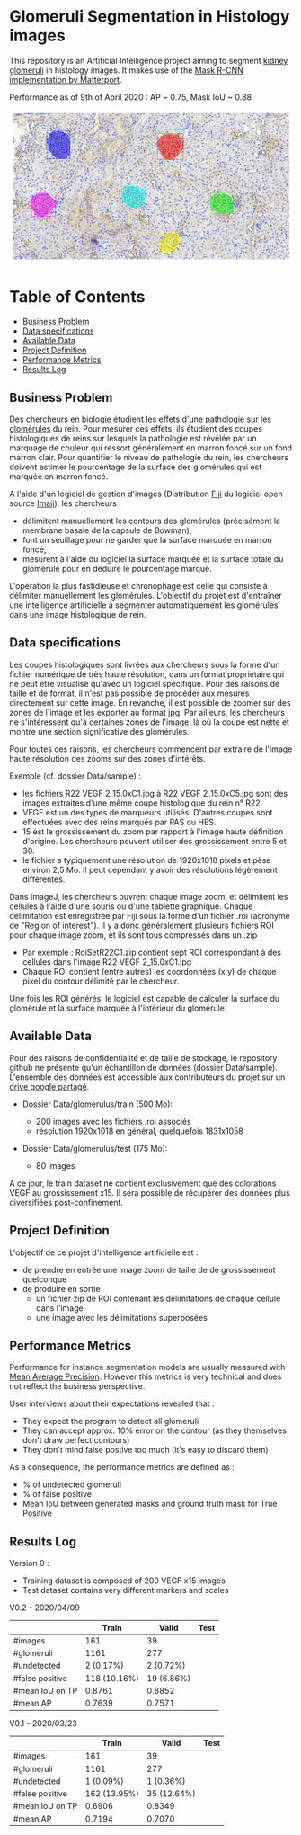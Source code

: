 # Glomeruli Segmentation in Histology images

This repository is an Artificial Intelligence project aiming to segment [kidney glomeruli](https://en.wikipedia.org/wiki/Glomerulus_(kidney)) in histology images. It makes use of the [Mask R-CNN implementation by Matterport](https://github.com/matterport/Mask_RCNN).

Performance as of 9th of April 2020 : AP ~ 0.75, Mask IoU ~ 0.88

![Example of segmented image](DataSamples/segmented_image.png)

# Table of Contents
<!-- TOC depthFrom:2 depthTo:6 withLinks:1 updateOnSave:1 orderedList:0 -->

- [Business Problem](#business-problem)
- [Data specifications](#data-specifications)
- [Available Data](#available-data)
- [Project Definition](#project-definition)
- [Performance Metrics](#performance-metrics)
- [Results Log](#results-log)

<!-- /TOC -->

## Business Problem

Des chercheurs en biologie étudient les effets d'une pathologie sur les [glomérules](https://fr.wikipedia.org/wiki/Glom%C3%A9rule_r%C3%A9nal) du rein. Pour mesurer ces effets, ils étudient des coupes histologiques de reins sur lesquels la pathologie est révélée par un marquage de couleur qui ressort généralement en marron foncé sur un fond marron clair. Pour quantifier le niveau de pathologie du rein, les chercheurs doivent estimer le pourcentage de la surface des glomérules qui est marquée en marron foncé.

A l'aide d'un logiciel de gestion d'images (Distribution [Fiji](http://fiji.sc/) du logiciel open source [Imaji](https://en.wikipedia.org/wiki/ImageJ)), les chercheurs :
* délimitent manuellement les contours des glomérules (précisément la membrane basale de la capsule de Bowman),
* font un seuillage pour ne garder que la surface marquée en marron foncé,
* mesurent à l'aide du logiciel la surface marquée et la surface totale du glomérule pour en déduire le pourcentage marqué.

L'opération la plus fastidieuse et chronophage est celle qui consiste à délimiter manuellement les glomérules. L'objectif du projet est d'entraîner une intelligence artificielle à segmenter automatiquement les glomérules dans une image histologique de rein.

## Data specifications

Les coupes histologiques sont livrées aux chercheurs sous la forme d'un fichier numérique de très haute résolution, dans un format propriétaire qui ne peut être visualisé qu'avec un logiciel spécifique. Pour des raisons de taille et de format, il n'est pas possible de procéder aux mesures directement sur cette image. En revanche, il est possible de zoomer sur des zones de l'image et les exporter au format jpg.
Par ailleurs, les chercheurs ne s'intéressent qu'à certaines zones de l'image, là où la coupe est nette et montre une section significative des glomérules.

Pour toutes ces raisons, les chercheurs commencent par extraire de l'image haute résolution des zooms sur des zones d'intérêts.

Exemple (cf. dossier Data/sample) :
* les fichiers R22 VEGF 2_15.0xC1.jpg à R22 VEGF 2_15.0xC5.jpg sont des images extraites d'une même coupe histologique du rein n° R22
* VEGF est un des types de marqueurs utilisés. D'autres coupes sont effectuées avec des reins marqués par PAS ou HES.
* 15 est le grossissement du zoom par rapport à l'image haute définition d'origine. Les chercheurs peuvent utiliser des grossissement entre 5 et 30.
* le fichier a typiquement une résolution de 1920x1018 pixels et pèse environ 2,5 Mo. Il peut cependant y avoir des résolutions légèrement différentes.


Dans ImageJ, les chercheurs ouvrent chaque image zoom, et délimitent les cellules à l'aide d'une souris ou d'une tablette graphique. Chaque délimitation est enregistrée par Fiji sous la forme d'un fichier .roi (acronyme de "Region of interest"). Il y a donc généralement plusieurs fichiers ROI pour chaque image zoom, et ils sont tous compressés dans un .zip
* Par exemple : RoiSetR22C1.zip contient sept ROI correspondant à des cellules dans l'image R22 VEGF 2_15.0xC1.jpg
* Chaque ROI contient (entre autres) les coordonnées (x,y) de chaque pixel du contour délimité par le chercheur.

Une fois les ROI générés, le logiciel est capable de calculer la surface du glomérule et la surface marquée à l'intérieur du glomérule.

## Available Data

Pour des raisons de confidentialité et de taille de stockage, le repository github ne présente qu'un échantillon de données (dossier Data/sample). L'ensemble des données est accessible aux contributeurs du projet sur un [drive google partagé](https://drive.google.com/open?id=1rmJG8g-bZpiiZyb6SJd3uqtqJOa-EQ9X).

* Dossier Data/glomerulus/train (500 Mo):
  * 200 images avec les fichiers .roi associés
  * résolution 1920x1018  en général, quelquefois 1831x1058


* Dossier Data/glomerulus/test (175 Mo):
  * 80 images

A ce jour, le train dataset ne contient exclusivement que des colorations VEGF au grossissement x15. Il sera possible de récupérer des données plus diversifiées post-confinement.

## Project Definition

L'objectif de ce projet d'intelligence artificielle est :
* de prendre en entrée une image zoom de taille de de grossissement quelconque
* de produire en sortie
  * un fichier zip de ROI contenant les délimitations de chaque cellule dans l'image
  * une image avec les délimitations superposées

## Performance Metrics

Performance for instance segmentation models are usually measured with [Mean Average Precision](https://medium.com/@yanfengliux/the-confusing-metrics-of-ap-and-map-for-object-detection-3113ba0386ef). However this metrics is very technical and does not reflect the business perspective.

User interviews about their expectations revealed that :
* They expect the program to detect all glomeruli
* They can accept approx. 10% error on the contour (as they themselves don't draw perfect contours)
* They don't mind false postive too much (it's easy to discard them)

As a consequence, the performance metrics are defined as :
* % of undetected glomeruli
* % of false positive
* Mean IoU between generated masks and ground truth mask for True Positive

## Results Log

Version 0 :
* Training dataset is composed of 200 VEGF x15 images.
* Test dataset contains very different markers and scales

V0.2 - 2020/04/09

|                | Train       | Valid       | Test |
|----------------|-------------|-------------|------|
|#images         | 161         | 39          |      |
|#glomeruli      | 1161        | 277         |      |
|#undetected     |2 (0.17%)    | 2 (0.72%)   |      |
|#false positive |118 (10.16%) | 19 (6.86%)  |      |
|#mean IoU on TP |0.8761       | 0.8852      |      |
|#mean AP        |0.7639       | 0.7571      |      |


V0.1 - 2020/03/23

|                | Train       | Valid       | Test |
|----------------|-------------|-------------|------|
|#images         | 161         | 39          |      |
|#glomeruli      | 1161        | 277         |      |
|#undetected     |1 (0.09%)    | 1 (0.36%)   |      |
|#false positive |162 (13.95%) | 35 (12.64%) |      |
|#mean IoU on TP |0.6906       | 0.8349      |      |
|#mean AP        |0.7194       | 0.7070      |      |
